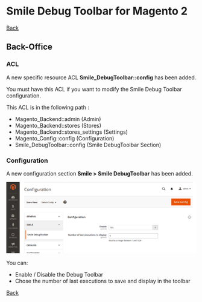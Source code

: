 # Smile Debug Toolbar for Magento 2

[Back](README.md)

## Back-Office

### ACL

A new specific resource ACL **Smile_DebugToolbar::config** has been added.

You must have this ACL if you want to modify the Smile Debug Toolbar configuration.

This ACL is in the following path :

* Magento_Backend::admin (Admin)
* Magento_Backend::stores (Stores)
* Magento_Backend::stores_settings (Settings)
* Magento_Config::config (Configuration)
* Smile_DebugToolbar::config (Smile DebugToolbar Section)

### Configuration

A new configuration section **Smile > Smile DebugToolbar** has been added.

![configuration](images/screenshot-back-configuration.png)

You can:

* Enable / Disable the Debug Toolbar
* Chose the number of last executions to save and display in the toolbar


[Back](README.md)

